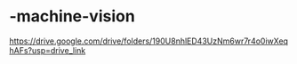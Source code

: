 # -machine-vision
https://drive.google.com/drive/folders/190U8nhlED43UzNm6wr7r4o0iwXeqhAFs?usp=drive_link
